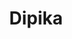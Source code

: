 ---
title: "Dipika"
description: "Dipika leads internal communications and cultural initiatives at Improwised Technologies. She writes about people, diversity, and the human side of innovation, driving awareness and inclusivity across the tech ecosystem."
linkedin: "https://www.linkedin.com/in/dipika-tanna-8653b966/"
image: "$lib/images/teams/Dipika.jpg"
---